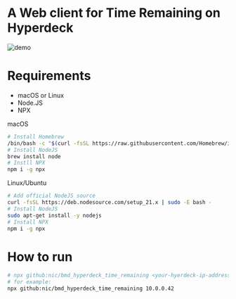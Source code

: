 # A Web client for Time Remaining on Hyperdeck

![demo](https://user-images.githubusercontent.com/66042/136679584-d0f5b3d6-8cc5-463f-9d77-50e555078684.gif)


# Requirements
- macOS or Linux
- Node.JS
- NPX

macOS
```sh
# Install Homebrew
/bin/bash -c "$(curl -fsSL https://raw.githubusercontent.com/Homebrew/install/HEAD/install.sh)"
# Install NodeJS
brew install node
# Instll NPX
npm i -g npx
```

Linux/Ubuntu
```sh
# Add official NodeJS source
curl -fsSL https://deb.nodesource.com/setup_21.x | sudo -E bash -
# Install NodeJS
sudo apt-get install -y nodejs
# Install NPX
npm i -g npx
```



# How to run

```sh
# npx github:nic/bmd_hyperdeck_time_remaining <your-hyerdeck-ip-address> [<port-for-web-page>]
# for example:
npx github:nic/bmd_hyperdeck_time_remaining 10.0.0.42
```
